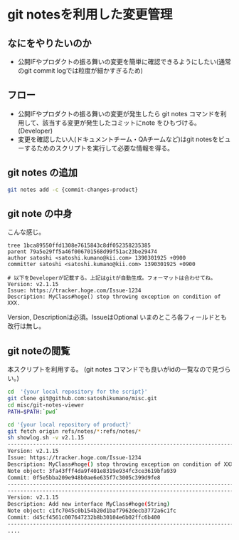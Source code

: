 # git notesを利用した変更管理

## なにをやりたいのか
 - 公開IFやプロダクトの振る舞いの変更を簡単に確認できるようにしたい(通常のgit commit logでは粒度が細かすぎるため)

## フロー
 - 公開IFやプロダクトの振る舞いの変更が発生したら git notes コマンドを利用して、該当する変更が発生したコミットにnote をひもづける。(Developer)
 - 変更を確認したい人(ドキュメントチーム・QAチームなど)はgit notesをビューするためのスクリプトを実行して必要な情報を得る。

## git notes の追加
```sh
git notes add -c {commit-changes-product}
```

## git note の中身
こんな感じ。
```
tree 1bca89550ffd1308e7615843c8df052358235385
parent 79a5e29ff5a46f006701568d99f51ac23be29474
author satoshi <satoshi.kumano@kii.com> 1390301925 +0900
committer satoshi <satoshi.kumano@kii.com> 1390301925 +0900

# 以下をDeveloperが記載する。上記はgitが自動生成。フォーマットは合わせてね。
Version: v2.1.15
Issue: https://tracker.hoge.com/Issue-1234
Description: MyClass#hoge() stop throwing exception on condition of XXX.
```
Version, Descriptionは必須。IssueはOptional
いまのところ各フィールドとも改行は無し。

## git noteの閲覧
本スクリプトを利用する。
(git notes コマンドでも良いがidの一覧なので見づらい。)
```sh
cd  '{your local repository for the script}'
git clone git@github.com:satoshikumano/misc.git
cd misc/git-notes-viewer
PATH=$PATH:`pwd`

cd '{your local repository of product}'
git fetch origin refs/notes/*:refs/notes/*
sh showlog.sh -v v2.1.15
---------------------------------------------------------------------------------------------------
Version: v2.1.15
Issue: https://tracker.hoge.com/Issue-1234
Description: MyClass#hoge() stop throwing exception on condition of XXX.
Note object: 3fa43fff4da9f401e8319e934fc3ce3619bfa939
Commit: 0f5e5bba209e948b0ae6e635f7c3005c399d9fe8
---------------------------------------------------------------------------------------------------
---------------------------------------------------------------------------------------------------
Version: v2.1.15
Description: Add new interface MyClass#hoge(String)
Note object: c1fc7045c0b154b20d1baf7962decb3772a6c1fc
Commit: d45cf4561c007647232b8b30104e6b02ffc6b400
---------------------------------------------------------------------------------------------------
....
```
